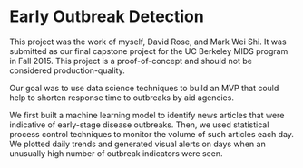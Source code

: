 # Early Outbreak Detection

This project was the work of myself, David Rose, and Mark Wei Shi. It was submitted as our final capstone project for the
UC Berkeley MIDS program in Fall 2015. This project is a proof-of-concept and should not be considered production-quality.

Our goal was to use data science techniques to build an MVP that could help to shorten response time to outbreaks by aid agencies.

We first built a machine learning model to identify news articles that were indicative of early-stage disease outbreaks.
Then, we used statistical process control techniques to monitor the volume of such articles each day. We plotted daily
trends and generated visual alerts on days when an unusually high number of outbreak indicators were seen.
